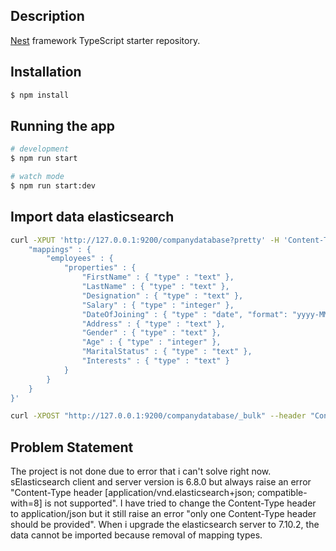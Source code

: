 ## Description

[Nest](https://github.com/nestjs/nest) framework TypeScript starter repository.

## Installation

```bash
$ npm install
```

## Running the app

```bash
# development
$ npm run start

# watch mode
$ npm run start:dev
```

## Import data elasticsearch

```bash
curl -XPUT 'http://127.0.0.1:9200/companydatabase?pretty' -H 'Content-Type: application/json' -d '{
    "mappings" : {
        "employees" : {
            "properties" : {
                "FirstName" : { "type" : "text" },
                "LastName" : { "type" : "text" },
                "Designation" : { "type" : "text" },
                "Salary" : { "type" : "integer" },
                "DateOfJoining" : { "type" : "date", "format": "yyyy-MM-dd" },
                "Address" : { "type" : "text" },
                "Gender" : { "type" : "text" },
                "Age" : { "type" : "integer" },
                "MaritalStatus" : { "type" : "text" },
                "Interests" : { "type" : "text" }
            }
        }
    }
}'
```

```bash
curl -XPOST "http://127.0.0.1:9200/companydatabase/_bulk" --header "Content-Type: application/json" --data-binary "@data/Employees50K.json"
```

## Problem Statement

The project is not done due to error that i can't solve right now. sElasticsearch client and server version is 6.8.0 but always raise an error "Content-Type header [application/vnd.elasticsearch+json; compatible-with=8] is not supported". I have tried to change the Content-Type header to application/json but it still raise an error "only one Content-Type header should be provided". When i upgrade the elasticsearch server to 7.10.2, the data cannot be imported because removal of mapping types.
